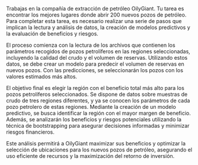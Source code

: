 Trabajas en la compañía de extracción de petróleo OilyGiant. Tu tarea es encontrar los mejores lugares donde abrir 200 nuevos pozos de petróleo. Para completar esta tarea, es necesario realizar una serie de pasos que implican la lectura y análisis de datos, la creación de modelos predictivos y la evaluación de beneficios y riesgos.

El proceso comienza con la lectura de los archivos que contienen los parámetros recogidos de pozos petrolíferos en las regiones seleccionadas, incluyendo la calidad del crudo y el volumen de reservas. Utilizando estos datos, se debe crear un modelo para predecir el volumen de reservas en nuevos pozos. Con las predicciones, se seleccionarán los pozos con los valores estimados más altos.

El objetivo final es elegir la región con el beneficio total más alto para los pozos petrolíferos seleccionados. Se dispone de datos sobre muestras de crudo de tres regiones diferentes, y ya se conocen los parámetros de cada pozo petrolero de estas regiones. Mediante la creación de un modelo predictivo, se busca identificar la región con el mayor margen de beneficio. Además, se analizarán los beneficios y riesgos potenciales utilizando la técnica de bootstrapping para asegurar decisiones informadas y minimizar riesgos financieros.

Este análisis permitirá a OilyGiant maximizar sus beneficios y optimizar la selección de ubicaciones para los nuevos pozos de petróleo, asegurando el uso eficiente de recursos y la maximización del retorno de inversión.
